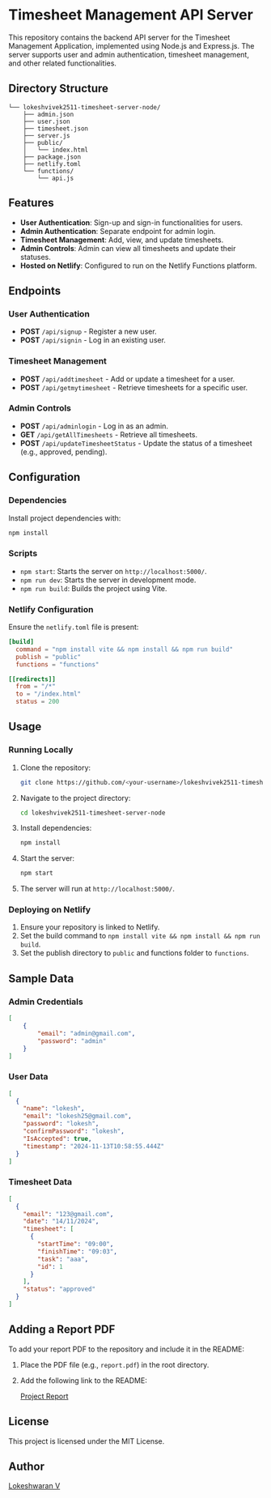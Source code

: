 # Timesheet Management API Server

This repository contains the backend API server for the Timesheet Management Application, implemented using Node.js and Express.js. The server supports user and admin authentication, timesheet management, and other related functionalities.

## Directory Structure
```
└── lokeshvivek2511-timesheet-server-node/
    ├── admin.json
    ├── user.json
    ├── timesheet.json
    ├── server.js
    ├── public/
    │   └── index.html
    ├── package.json
    ├── netlify.toml
    └── functions/
        └── api.js
```

## Features
- **User Authentication**: Sign-up and sign-in functionalities for users.
- **Admin Authentication**: Separate endpoint for admin login.
- **Timesheet Management**: Add, view, and update timesheets.
- **Admin Controls**: Admin can view all timesheets and update their statuses.
- **Hosted on Netlify**: Configured to run on the Netlify Functions platform.

## Endpoints

### User Authentication
- **POST** `/api/signup` - Register a new user.
- **POST** `/api/signin` - Log in an existing user.

### Timesheet Management
- **POST** `/api/addtimesheet` - Add or update a timesheet for a user.
- **POST** `/api/getmytimesheet` - Retrieve timesheets for a specific user.

### Admin Controls
- **POST** `/api/adminlogin` - Log in as an admin.
- **GET** `/api/getAllTimesheets` - Retrieve all timesheets.
- **POST** `/api/updateTimesheetStatus` - Update the status of a timesheet (e.g., approved, pending).

## Configuration

### Dependencies
Install project dependencies with:
```bash
npm install
```

### Scripts
- `npm start`: Starts the server on `http://localhost:5000/`.
- `npm run dev`: Starts the server in development mode.
- `npm run build`: Builds the project using Vite.

### Netlify Configuration
Ensure the `netlify.toml` file is present:
```toml
[build]
  command = "npm install vite && npm install && npm run build"
  publish = "public"
  functions = "functions"

[[redirects]]
  from = "/*"
  to = "/index.html"
  status = 200
```

## Usage

### Running Locally
1. Clone the repository:
   ```bash
   git clone https://github.com/<your-username>/lokeshvivek2511-timesheet-server-node.git
   ```
2. Navigate to the project directory:
   ```bash
   cd lokeshvivek2511-timesheet-server-node
   ```
3. Install dependencies:
   ```bash
   npm install
   ```
4. Start the server:
   ```bash
   npm start
   ```
5. The server will run at `http://localhost:5000/`.

### Deploying on Netlify
1. Ensure your repository is linked to Netlify.
2. Set the build command to `npm install vite && npm install && npm run build`.
3. Set the publish directory to `public` and functions folder to `functions`.

## Sample Data
### Admin Credentials
```json
[
    {
        "email": "admin@gmail.com",
        "password": "admin"
    }
]
```

### User Data
```json
[
  {
    "name": "lokesh",
    "email": "lokesh25@gmail.com",
    "password": "lokesh",
    "confirmPassword": "lokesh",
    "IsAccepted": true,
    "timestamp": "2024-11-13T10:58:55.444Z"
  }
]
```

### Timesheet Data
```json
[
  {
    "email": "123@gmail.com",
    "date": "14/11/2024",
    "timesheet": [
      {
        "startTime": "09:00",
        "finishTime": "09:03",
        "task": "aaa",
        "id": 1
      }
    ],
    "status": "approved"
  }
]
```

## Adding a Report PDF
To add your report PDF to the repository and include it in the README:
1. Place the PDF file (e.g., `report.pdf`) in the root directory.
2. Add the following link to the README:
 
   [Project Report](https://github.com/lokeshvivek2511/timesheet-client-react/blob/main/docs/Timesheet_Report.pdf)


## License
This project is licensed under the MIT License.

## Author
[Lokeshwaran V](https://github.com/lokeshvivek2511)

